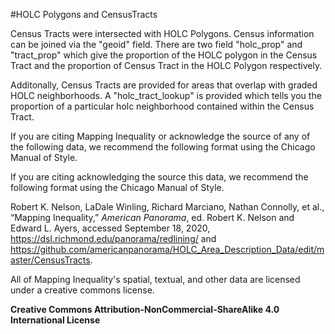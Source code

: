 ﻿#HOLC Polygons and CensusTracts

Census Tracts were intersected with HOLC Polygons. Census information can be joined via the "geoid" field. There are two field "holc_prop" and "tract_prop" which give the proportion of the HOLC polygon in the Census Tract and the proportion of Census Tract in the HOLC Polygon respectively. 

Additonally, Census Tracts are provided for areas that overlap with graded HOLC neighborhoods. A "holc_tract_lookup" is provided which tells you the proportion of a particular holc neighborhood contained within the Census Tract. 

If you are citing Mapping Inequality or acknowledge the source of any of the following data, we recommend the following format using the Chicago Manual of Style.

If you are citing acknowledging the source this data, we recommend the following format using the Chicago Manual of Style.

Robert K. Nelson, LaDale Winling, Richard Marciano, Nathan Connolly, et al., “Mapping Inequality,” *American Panorama*, ed. Robert K. Nelson and Edward L. Ayers, accessed September 18, 2020, https://dsl.richmond.edu/panorama/redlining/ and https://github.com/americanpanorama/HOLC_Area_Description_Data/edit/master/CensusTracts.

All of Mapping Inequality's spatial, textual, and other data are licensed under a creative commons license. 

**Creative Commons Attribution-NonCommercial-ShareAlike 4.0 International License**
